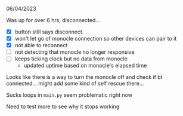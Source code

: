 06/04/2023

Was up for over 6 hrs, disconnected...

- [x] button still says disconnect.
- [x] won't let go of monocle connection so other devices can pair to it
- [x] not able to reconnect
- [ ] not detecting that monocle no longer responsive
- [ ] keeps ticking clock but no data from monocle
  - updated uptime based on monocle's elapsed time

Looks like there is a way to turn the monocle off and check if bt connected... might add some kind of self rescue there...

Sucks loops in `main.py` seem problematic right now

Need to test more to see why it stops working
